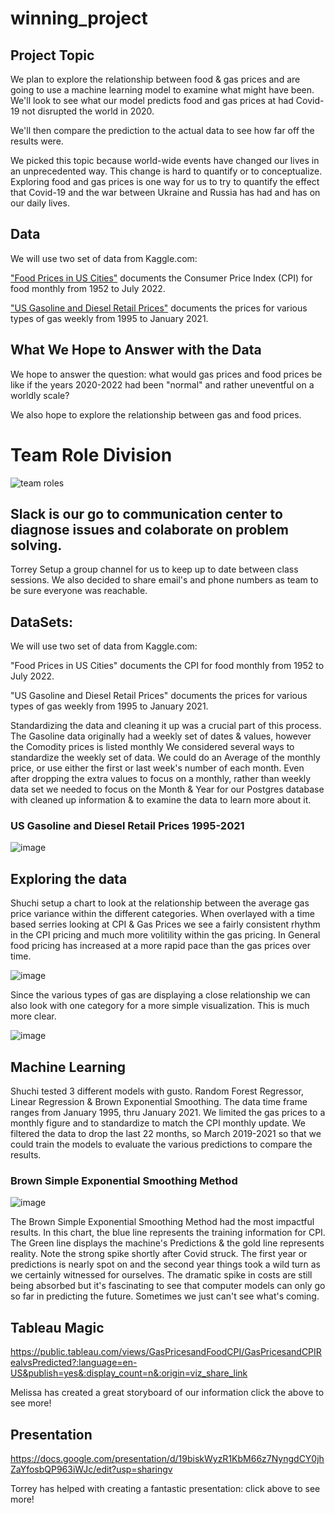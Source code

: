 # winning_project
## Project Topic

We plan to explore the relationship between food & gas prices and are going to use a machine learning model to examine what might have been. 
We'll look to see what our model predicts food and gas prices at had Covid-19 not disrupted the world in 2020.

We'll then compare the prediction to the actual data to see how far off the results were. 

We picked this topic because world-wide events have changed our lives in an unprecedented way. This change is hard to quantify or to conceptualize. Exploring food and gas prices is one way for us to try to quantify the effect that Covid-19 and the war between Ukraine and Russia has had and has on our daily lives. 

## Data
We will use two set of data from Kaggle.com:

["Food Prices in US Cities"](https://www.kaggle.com/datasets/csafrit2/food-prices-in-us-cities) documents the Consumer Price Index (CPI) for food monthly from 1952 to July 2022.


["US Gasoline and Diesel Retail Prices"](https://www.kaggle.com/datasets/mruanova/us-gasoline-and-diesel-retail-prices-19952021) documents the prices for various types of gas weekly from 1995 to January 2021.

## What We Hope to Answer with the Data

We hope to answer the question: what would gas prices and food prices be like if the years 2020-2022 had been "normal" and rather uneventful on a worldly scale?

We also hope to explore the relationship between gas and food prices.

# Team Role Division
![team roles](https://user-images.githubusercontent.com/104408782/190533872-e8342af9-54eb-49c0-91d8-320afb719bd6.png)


## Slack is our go to communication center to diagnose issues and colaborate on problem solving. 

Torrey Setup a group channel for us to keep up to date between class sessions. 
We also decided to share email's and phone numbers as team to be sure everyone was reachable. 

## DataSets: 

We will use two set of data from Kaggle.com:

"Food Prices in US Cities" documents the CPI for food monthly from 1952 to July 2022.

"US Gasoline and Diesel Retail Prices" documents the prices for various types of gas weekly from 1995 to January 2021.

Standardizing the data and cleaning it up was a crucial part of this process. The Gasoline data originally had a weekly set of dates & values, however the Comodity prices is listed monthly We considered several ways to standardize the weekly set of data. We could do an Average of the monthly price, or use either the first or last week's number of each month. Even after dropping the extra values to focus on a monthly, rather than weekly data set we needed to focus on the Month & Year for our Postgres database with cleaned up information & to examine the data to learn more about it. 


### US Gasoline and Diesel Retail Prices 1995-2021
![image](https://user-images.githubusercontent.com/104408782/190923305-bb0f794a-fcfa-4eca-9375-20597fa61198.png)

## Exploring the data

Shuchi setup a chart to look at the relationship between the average gas price variance within the different categories. When overlayed with a time based serries looking at CPI & Gas Prices we see a fairly consistent rhythm in the CPI pricing and much more volitility within the gas pricing. In General food pricing has increased at a more rapid pace than the gas prices over time. 

![image](https://user-images.githubusercontent.com/104408782/192115655-4bd38580-2d0c-406b-be64-aec18105f0c6.png)

Since the various types of gas are displaying a close relationship we can also look with one category for a more simple visualization. This is much more clear. 

![image](https://user-images.githubusercontent.com/104408782/192115706-b6167994-5476-4fad-83d0-d533a8f11115.png)

## Machine Learning

Shuchi tested 3 different models with gusto. Random Forest Regressor, Linear Regression & Brown Exponential Smoothing. 
The data time frame ranges from January 1995, thru January 2021. We limited the gas prices to a monthly figure and to standardize to match the CPI monthly update. 
We filtered the data to drop the last 22 months, so March 2019-2021 so that we could train the models to evaluate the various predictions to compare the results. 
### Brown Simple Exponential Smoothing Method 
![image](https://user-images.githubusercontent.com/104408782/192116026-7d80eae9-a768-4449-bb9b-d37b22353329.png)

The Brown Simple Exponential Smoothing Method had the most impactful results. In this chart, the blue line represents the training information for CPI. 
The Green line displays the machine's Predictions & the gold line represents reality. Note the strong spike shortly after Covid struck. The first year or predictions is nearly spot on and the second year things took a wild turn as we certainly witnessed for ourselves. 
The dramatic spike in costs are still being absorbed but it's fascinating to see that computer models can only go so far in predicting the future. Sometimes we just can't see what's coming. 


## Tableau Magic

https://public.tableau.com/views/GasPricesandFoodCPI/GasPricesandCPIRealvsPredicted?:language=en-US&publish=yes&:display_count=n&:origin=viz_share_link

Melissa has created a great storyboard of our information click the above to see more!

## Presentation 

https://docs.google.com/presentation/d/19biskWyzR1KbM66z7NyngdCY0jhZaYfosbQP963iWJc/edit?usp=sharingv

Torrey has helped with creating a fantastic presentation: click above to see more!




